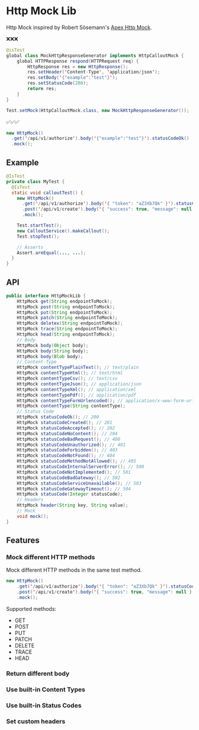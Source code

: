 # Http Mock Lib

Http Mock inspired by Robert Sösemann's [Apex Http Mock](https://github.com/rsoesemann/apex-httpmock).

❌❌❌

```java
@isTest
global class MockHttpResponseGenerator implements HttpCalloutMock {
    global HTTPResponse respond(HTTPRequest req) {
        HttpResponse res = new HttpResponse();
        res.setHeader('Content-Type', 'application/json');
        res.setBody('{"example":"test"}');
        res.setStatusCode(200);
        return res;
    }
}

Test.setMock(HttpCalloutMock.class, new MockHttpResponseGenerator());
```

✅✅✅

```java
new HttpMock()
  .get('/api/v1/authorize').body('{"example":"test"}').statusCodeOk()
  .mock();
```

## Example

```java
@IsTest
private class MyTest {
  @IsTest
  static void calloutTest() {
    new HttpMock()
      .get('/api/v1/authorize').body('{ "token": "aZ3Xb7Qk" }').statusCodeOk()
      .post('/api/v1/create').body('{ "success": true, "message": null }').statusCodeOk()
      .mock();

    Test.startTest();
    new CalloutService().makeCallout();
    Test.stopTest();

    // Asserts
    Assert.areEqual(..., ...);
  }
}
```

## API

```java
public interface HttpMockLib {
    HttpMock get(String endpointToMock);
    HttpMock post(String endpointToMock);
    HttpMock put(String endpointToMock);
    HttpMock patch(String endpointToMock);
    HttpMock deletex(String endpointToMock);
    HttpMock trace(String endpointToMock);
    HttpMock head(String endpointToMock);
    // Body
    HttpMock body(Object body);
    HttpMock body(String body);
    HttpMock body(Blob body);
    // Content-Type
    HttpMock contentTypePlainText(); // text/plain
    HttpMock contentTypeHtml(); // text/html
    HttpMock contentTypeCsv(); // text/csv
    HttpMock contentTypeJson(); // application/json
    HttpMock contentTypeXml(); // application/xml
    HttpMock contentTypePdf(); // application/pdf
    HttpMock contentTypeFormUrlencoded(); // application/x-www-form-urlencoded
    HttpMock contentType(String contentType);
    // Status Code
    HttpMock statusCodeOk(); // 200
    HttpMock statusCodeCreated(); // 201
    HttpMock statusCodeAccepted(); // 202
    HttpMock statusCodeNoContent(); // 204
    HttpMock statusCodeBadRequest(); // 400
    HttpMock statusCodeUnauthorized(); // 401
    HttpMock statusCodeForbidden(); // 403
    HttpMock statusCodeNotFound(); // 404
    HttpMock statusCodeMethodNotAllowed(); // 405
    HttpMock statusCodeInternalServerError(); // 500
    HttpMock statusCodeNotImplemented(); // 501
    HttpMock statusCodeBadGateway(); // 502
    HttpMock statusCodeServiceUnavailable(); // 503
    HttpMock statusCodeGatewayTimeout(); // 504
    HttpMock statusCode(Integer statusCode);
    // Headers
    HttpMock header(String key, String value);
    // Mock
    void mock();
}
```

## Features

### Mock different HTTP methods

Mock different HTTP methods in the same test method.  

```java
new HttpMock()
    .get('/api/v1/authorize').body('{ "token": "aZ3Xb7Qk" }').statusCodeOk()
    .post('/api/v1/create').body('{ "success": true, "message": null }').statusCodeOk()
    .mock();
```

Supported methods:
- GET
- POST
- PUT
- PATCH
- DELETE
- TRACE
- HEAD

### Return different body

### Use built-in Content Types

### Use built-in Status Codes

### Set custom headers
